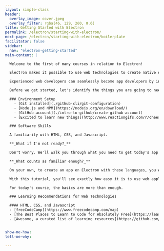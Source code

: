 ```yaml
---
layout: simple-class
header:
  overlay_image: cover.jpeg
  overlay_filter: rgba(46, 129, 200, 0.6)
title: Getting Started with Electron
permalink: /electron/starting-with-electron/
next-page: /electron/starting-with-electron/boilerplate
facilitator: false
sidebar:
  nav: "electron-getting-started"
main-content: |

  Welcome to the first of many courses in relation to Electron!  

  Electron makes it possible to use web technologies to create native desktop applications.

  Experienced web developers can seamlessly become app developers by incorporating Electron into their toolkit. Beginner programmers can have the same instant results seen in building web sites without the historical headaches of app development.

  Before we get started, let's identify the things you are going to need to be successful in this course.

  ### Environment Setup
    - [Git installed](./github-cli/git-configuration)
    - [Node.js and NPM](https://nodejs.org/en/download/)
    - [GitHub account](./intro-to-github/create-github-account)
    - [Excited to learn new things](http://www.reactiongifs.com/r/cheering_minions.gif)

  ### Software Skills

  A familiarity with HTML, CSS, and Javascript.

  **_What if I'm not ready?_**

  Don't worry. We'll walk you through what you need to get today's app running, even if you don't have ample experience in these technologies.

  **_What counts as familiar enough?_**

  On your own, to create an app on Electron with these languages, you would need the same level of proficiency that you'd need to create that app for the browser.

  With this tutorial, you'll see exactly how easy it is to use web application technology to create a desktop app.

  For today's course, the basics are more than enough.

  ### Learning Recommendations for Web Technologies

  #### HTML, CSS, and Javascript
  - [freeCodeCamp](https://www.freecodecamp.com/map)
  - [The Best Places to Learn to Code for Absolutely Free](https://learntocodewith.me/posts/code-for-free/)
  - [Awesome, a curated list of learning resources](https://github.com/sindresorhus/awesome)


show-me-how:
tell-me-why:

---
```

